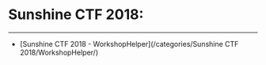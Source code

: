 # Sunshine CTF 2018:
**********

* [Sunshine CTF 2018 - WorkshopHelper](/categories/Sunshine CTF 2018/WorkshopHelper/)  
